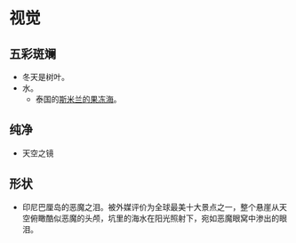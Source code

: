 # 视觉
## 五彩斑斓
* 冬天是树叶。
* 水。
  * 泰国的[斯米兰的果冻海](https://www.sohu.com/a/202247691_179602)。

## 纯净
* 天空之镜

## 形状
* 印尼巴厘岛的恶魔之泪。被外媒评价为全球最美十大景点之一，整个悬崖从天空俯瞰酷似恶魔的头颅，坑里的海水在阳光照射下，宛如恶魔眼窝中渗出的眼泪。